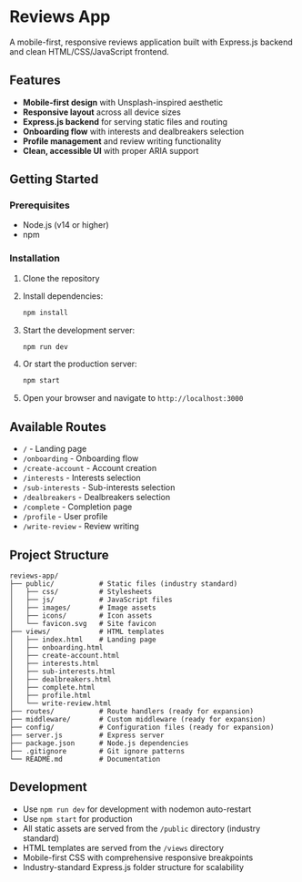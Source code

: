 # Reviews App

A mobile-first, responsive reviews application built with Express.js backend and clean HTML/CSS/JavaScript frontend.

## Features

- **Mobile-first design** with Unsplash-inspired aesthetic
- **Responsive layout** across all device sizes
- **Express.js backend** for serving static files and routing
- **Onboarding flow** with interests and dealbreakers selection
- **Profile management** and review writing functionality
- **Clean, accessible UI** with proper ARIA support

## Getting Started

### Prerequisites
- Node.js (v14 or higher)
- npm

### Installation

1. Clone the repository
2. Install dependencies:
   ```bash
   npm install
   ```

3. Start the development server:
   ```bash
   npm run dev
   ```
   
4. Or start the production server:
   ```bash
   npm start
   ```

5. Open your browser and navigate to `http://localhost:3000`

## Available Routes

- `/` - Landing page
- `/onboarding` - Onboarding flow
- `/create-account` - Account creation
- `/interests` - Interests selection
- `/sub-interests` - Sub-interests selection  
- `/dealbreakers` - Dealbreakers selection
- `/complete` - Completion page
- `/profile` - User profile
- `/write-review` - Review writing

## Project Structure

```
reviews-app/
├── public/           # Static files (industry standard)
│   ├── css/          # Stylesheets
│   ├── js/           # JavaScript files
│   ├── images/       # Image assets
│   ├── icons/        # Icon assets
│   └── favicon.svg   # Site favicon
├── views/            # HTML templates
│   ├── index.html    # Landing page
│   ├── onboarding.html
│   ├── create-account.html
│   ├── interests.html
│   ├── sub-interests.html
│   ├── dealbreakers.html
│   ├── complete.html
│   ├── profile.html
│   └── write-review.html
├── routes/           # Route handlers (ready for expansion)
├── middleware/       # Custom middleware (ready for expansion)
├── config/           # Configuration files (ready for expansion)
├── server.js         # Express server
├── package.json      # Node.js dependencies
├── .gitignore        # Git ignore patterns
└── README.md         # Documentation
```

## Development

- Use `npm run dev` for development with nodemon auto-restart
- Use `npm start` for production
- All static assets are served from the `/public` directory (industry standard)
- HTML templates are served from the `/views` directory
- Mobile-first CSS with comprehensive responsive breakpoints
- Industry-standard Express.js folder structure for scalability